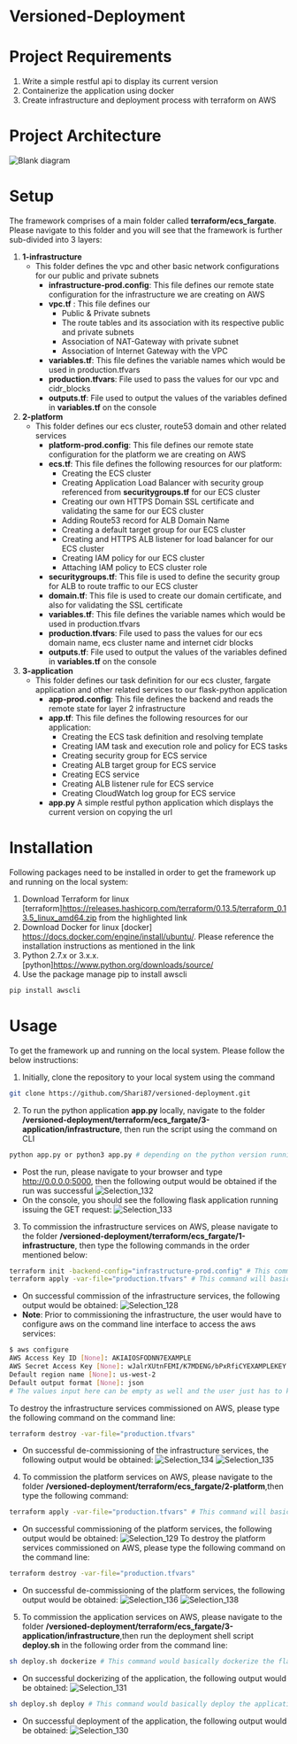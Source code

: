 # Versioned-Deployment
# Project Requirements
1. Write a simple restful api to display its current version
2. Containerize the application using docker
3. Create infrastructure and deployment process with terraform on AWS
# Project Architecture
![Blank diagram](https://user-images.githubusercontent.com/49628483/97487257-a46d4700-1982-11eb-975f-6e1ba4866d25.jpeg)
# Setup
The framework comprises of a main folder called **terraform/ecs_fargate**. Please navigate to this folder and you will see that the framework is further sub-divided into 3 layers:
1. **1-infrastructure**
   * This folder defines the vpc and other basic network configurations for our public and private subnets
     * **infrastructure-prod.config**: This file defines our remote state configuration for the infrastructure we are creating on AWS
     * **vpc.tf** : This file defines our 
        - Public & Private subnets 
        - The route tables and its association with its respective public and private subnets
        - Association of NAT-Gateway with private subnet
        - Association of Internet Gateway with the VPC
     * **variables.tf**: This file defines the variable names which would be used in production.tfvars
     * **production.tfvars**: File used to pass the values for our vpc and cidr_blocks
     * **outputs.tf**: File used to output the values of the variables defined in **variables.tf** on the console
2. **2-platform**
   * This folder defines our ecs cluster, route53 domain and other related services
     * **platform-prod.config**: This file defines our remote state configuration for the platform  we are creating on AWS
     * **ecs.tf**: This file defines the following resources for our platform:
       * Creating the ECS cluster
       * Creating Application Load Balancer with security group referenced from 
       **securitygroups.tf** for our ECS cluster
       * Creating our own HTTPS Domain SSL certificate and validating the same for our ECS cluster
       * Adding Route53 record for ALB Domain Name
       * Creating a default target group for our ECS cluster
       * Creating and HTTPS ALB listener for load balancer for our ECS cluster
       * Creating IAM policy for our ECS cluster
       * Attaching IAM policy to ECS cluster role
     * **securitygroups.tf**: This file is used to define the security group for ALB to route traffic to our ECS cluster
     * **domain.tf**: This file is used to create our domain certificate, and also for validating the SSL certificate
     * **variables.tf**: This file defines the variable names which would be used in production.tfvars
     * **production.tfvars**: File used to pass the values for our ecs domain name, ecs cluster name and internet cidr blocks
     * **outputs.tf**: File used to output the values of the variables defined in **variables.tf** on the console 
3. **3-application**
   * This folder defines our task definition for our ecs cluster, fargate application and other related services to our flask-python application
     * **app-prod.config**: This file defines the backend and reads the remote state for layer 2 infrastructure
     * **app.tf**: This file defines the following resources for our application:
        * Creating the ECS task definition and resolving template
        * Creating IAM task and execution role and policy for ECS tasks
        * Creating security group for ECS service
        * Creating ALB target group for ECS service
        * Creating ECS service
        * Creating ALB listener rule for ECS service
        * Creating CloudWatch log group for ECS service
     * **app.py** A simple restful python application which displays the current version on copying the url 
# Installation
Following packages need to be installed in order to get the framework up and running on the local system:
1. Download Terraform for linux [terraform]https://releases.hashicorp.com/terraform/0.13.5/terraform_0.13.5_linux_amd64.zip from the highlighted link
2. Download Docker for linux [docker] https://docs.docker.com/engine/install/ubuntu/. Please reference the installation instructions as mentioned in the link
3. Python 2.7.x or 3.x.x. [python]https://www.python.org/downloads/source/
4. Use the package manage pip to install awscli
```bash
pip install awscli
```
# Usage
To get the framework up and running on the local system. Please follow the below instructions:
1. Initially, clone the repository to your local system using the command
```bash
git clone https://github.com/Shari87/versioned-deployment.git
```
2. To run the python application **app.py** locally, navigate to the folder **/versioned-deployment/terraform/ecs_fargate/3-application/infrastructure**, then run the script using the command on CLI
```bash
python app.py or python3 app.py # depending on the python version running on the system
```
   * Post the run, please navigate to your browser and type http://0.0.0.0:5000, then the following output would be obtained if the run was successful
   ![Selection_132](https://user-images.githubusercontent.com/49628483/98024259-0cfa6f00-1e2e-11eb-9dcf-b99a12401cea.png)
   * On the console, you should see the following flask application running issuing the GET request:
   ![Selection_133](https://user-images.githubusercontent.com/49628483/98024235-05d36100-1e2e-11eb-8954-901664cbc413.png)

3. To commission the infrastructure services on AWS, please navigate to the folder **/versioned-deployment/terraform/ecs_fargate/1-infrastructure**, then type the following commands in the order mentioned below:
```bash
terraform init -backend-config="infrastructure-prod.config" # This command will initialize the backend configuration and hold the terraform state values in the folder "PROD/infrastructure.tfstate"
terraform apply -var-file="production.tfvars" # This command will basically create the entire infrastructure on AWS
```
   * On successful commission of the infrastructure services, the following output would be obtained:
   ![Selection_128](https://user-images.githubusercontent.com/49628483/98024385-403cfe00-1e2e-11eb-9104-dbc3ca8bd1f8.png)
   * **Note**: Prior to commissioning the infrastructure, the user would have to configure aws on the command line interface to access the aws services:
   ```bash
   $ aws configure
   AWS Access Key ID [None]: AKIAIOSFODNN7EXAMPLE
   AWS Secret Access Key [None]: wJalrXUtnFEMI/K7MDENG/bPxRfiCYEXAMPLEKEY
   Default region name [None]: us-west-2
   Default output format [None]: json
   # The values input here can be empty as well and the user just has to keep pressing "ENTER"
   ```
To destroy the infrastructure services commissioned on AWS, please type the following command on the command line:
```bash
terraform destroy -var-file="production.tfvars"
``` 
   * On successful de-commissioning of the infrastructure services, the following output would be obtained:
   ![Selection_134](https://user-images.githubusercontent.com/49628483/98078136-811d2d00-1e97-11eb-83cd-d0f7e6aff40c.png)
   ![Selection_135](https://user-images.githubusercontent.com/49628483/98078070-621e9b00-1e97-11eb-9f5c-7c82e991cb14.png)
   

4. To commission the platform services on AWS, please navigate to the folder **/versioned-deployment/terraform/ecs_fargate/2-platform**,then type the following command:
```bash
terraform apply -var-file="production.tfvars" # This command will basically create the entire infrastructure on AWS
```
   * On successful commissioning of the platform services, the following output would be obtained:
   ![Selection_129](https://user-images.githubusercontent.com/49628483/98024330-2a2f3d80-1e2e-11eb-8933-d4470085b8be.png)
To destroy the platform services commissioned on AWS, please type the following command on the command line:
```bash
terraform destroy -var-file="production.tfvars"
```
   * On successful de-commissioning of the platform services, the following output would be obtained:
   ![Selection_136](https://user-images.githubusercontent.com/49628483/98077826-f3d9d880-1e96-11eb-9717-8924ce77d293.png)
   ![Selection_138](https://user-images.githubusercontent.com/49628483/98089981-7c617480-1ea9-11eb-9e8f-c24a008fb20f.png)

5. To commission the application services on AWS, please navigate to the folder **/versioned-deployment/terraform/ecs_fargate/3-application/infrastructure**,then run the deployment shell script **deploy.sh** in the following order from the command line:
```bash
sh deploy.sh dockerize # This command would basically dockerize the flask application and push the application to the ECR repository
```
   * On successful dockerizing of the application, the following output would be obtained:
   ![Selection_131](https://user-images.githubusercontent.com/49628483/98024284-18e63100-1e2e-11eb-8f0f-cb6dd854af40.png)
```bash
sh deploy.sh deploy # This command would basically deploy the application on to ECS fargate
```
   * On successful deployment of the application, the following output would be obtained:
   ![Selection_130](https://user-images.githubusercontent.com/49628483/98034118-7f724b80-1e3c-11eb-9ddf-8a315c1ecfce.png)
